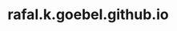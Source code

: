 # rafal.k.goebel.github.io
<!DOCTYPE html>
<html lang="en">
<title> | Rafal K. Goebel </title>



</html>
